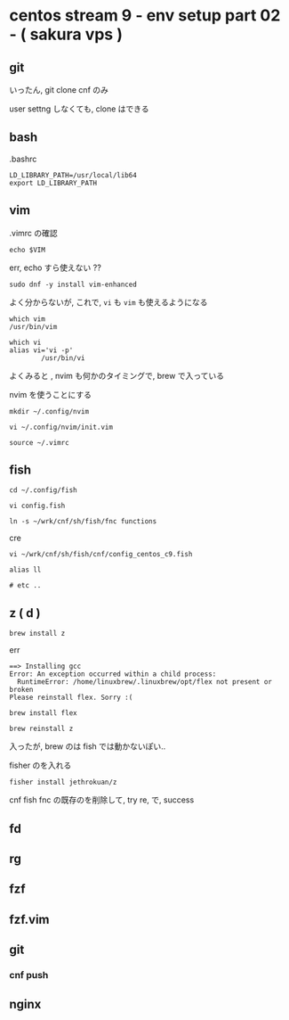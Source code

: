 
# centos stream 9  -  env setup part 02  -  ( sakura vps )


## git

いったん, git clone cnf のみ

user settng しなくても, clone はできる


## bash

.bashrc

```
LD_LIBRARY_PATH=/usr/local/lib64
export LD_LIBRARY_PATH
```


## vim

.vimrc の確認

```
echo $VIM
```

err, echo すら使えない ??


```
sudo dnf -y install vim-enhanced
```

よく分からないが,
これで, `vi` も `vim` も使えるようになる

```
which vim
/usr/bin/vim
```

```
which vi 
alias vi='vi -p'
        /usr/bin/vi
```


よくみると , nvim も何かのタイミングで, brew で入っている

nvim を使うことにする

```
mkdir ~/.config/nvim
```

```
vi ~/.config/nvim/init.vim
```

```
source ~/.vimrc
```


## fish

```
cd ~/.config/fish
```

```
vi config.fish
```

```
ln -s ~/wrk/cnf/sh/fish/fnc functions
```

cre 

```
vi ~/wrk/cnf/sh/fish/cnf/config_centos_c9.fish
```

```
alias ll 

# etc ..
```


## z ( d )

```
brew install z
```

err

```
==> Installing gcc
Error: An exception occurred within a child process:
  RuntimeError: /home/linuxbrew/.linuxbrew/opt/flex not present or broken
Please reinstall flex. Sorry :(
```

```
brew install flex
```

```
brew reinstall z
```

入ったが, brew のは fish では動かないぽい..


fisher のを入れる

```
fisher install jethrokuan/z
```

cnf fish fnc の既存のを削除して, try re, で, success



## fd



## rg



## fzf




## fzf.vim






## git

### cnf push






## nginx









